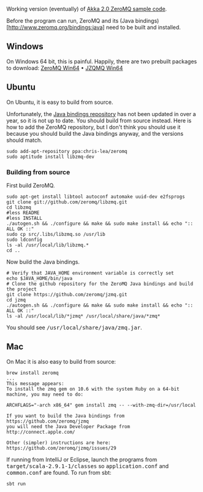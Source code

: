 Working version (eventually) of [Akka 2.0 ZeroMQ sample code](http://doc.akka.io/docs/akka/2.0/scala/zeromq.html).

Before the program can run, ZeroMQ and its (Java bindings)[http://www.zeromq.org/bindings:java] need to be built and installed. 

## Windows
On Windows 64 bit, this is painful. Happily, there are two prebuilt packages to download:
[ZeroMQ Win64](http://miru.hk/archive/ZeroMQ-2.1.10-win64.exe) &bull;
[JZQMQ Win64](http://miru.hk/archive/JZMQ-2.1.10-win64.exe)

## Ubuntu
On Ubuntu, it is easy to build from source.

Unfortunately, the [Java bindings repository](https://launchpad.net/~tuomjarv/+archive/jzmq) has not been updated in over a year, so it is not up to date.
You should build from source instead.
Here is how to add the ZeroMQ repository, but I don't think you should use it because you should build the Java bindings anyway, and the versions should match.

````
sudo add-apt-repository ppa:chris-lea/zeromq
sudo aptitude install libzmq-dev
````

### Building from source
First build ZeroMQ.

````
sudo apt-get install libtool autoconf automake uuid-dev e2fsprogs
git clone git://github.com/zeromq/libzmq.git
cd libzmq
#less README
#less INSTALL
./autogen.sh && ./configure && make && sudo make install && echo ":: ALL OK ::"
sudo cp src/.libs/libzmq.so /usr/lib
sudo ldconfig
ls -al /usr/local/lib/libzmq.*
cd ..
````

Now build the Java bindings.

````
# Verify that JAVA_HOME environment variable is correctly set
echo $JAVA_HOME/bin/java
# Clone the github repository for the ZeroMQ Java bindings and build the project
git clone https://github.com/zeromq/jzmq.git
cd jzmq
./autogen.sh && ./configure && make && sudo make install && echo ":: ALL OK ::"
ls -al /usr/local/lib/*jzmq* /usr/local/share/java/*zmq*
````

You should see <tt>/usr/local/share/java/zmq.jar</tt>.

## Mac
On Mac it is also easy to build from source:

````
brew install zeromq
...
This message appears:
To install the zmq gem on 10.6 with the system Ruby on a 64-bit machine, you may need to do:

ARCHFLAGS="-arch x86_64" gem install zmq -- --with-zmq-dir=/usr/local

If you want to build the Java bindings from https://github.com/zeromq/jzmq
you will need the Java Developer Package from http://connect.apple.com/

Other (simpler) instructions are here: https://github.com/zeromq/jzmq/issues/29
````

If running from IntelliJ or Eclipse, launch the programs from <tt>target/scala-2.9.1-1/classes</tt> so <tt>application.conf</tt> and <tt>common.conf</tt> are found.
To run from sbt:

````
sbt run
````
